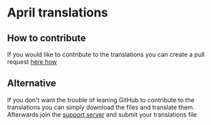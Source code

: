 # April translations

## How to contribute

If you would like to contribute to the translations you can 
create a pull request [here how](https://github.com/firstcontributions/first-contributions)

## Alternative

If you don't want the trouble of leaning GitHub to contribute to the translations 
you can simply download the files and translate them. Afterwards join the 
[support server](https://discord.gg/UKPKS4T) and submit your translations file

